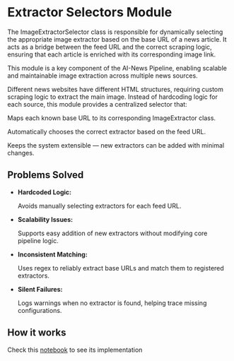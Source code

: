 # Extractor Selectors Module

The ImageExtractorSelector class is responsible for dynamically selecting the appropriate image extractor based on the base URL of a news article. It acts as a bridge between the feed URL and the correct scraping logic, ensuring that each article is enriched with its corresponding image link.

This module is a key component of the AI-News Pipeline, enabling scalable and maintainable image extraction across multiple news sources.

Different news websites have different HTML structures, requiring custom scraping logic to extract the main image. Instead of hardcoding logic for each source, this module provides a centralized selector that:

Maps each known base URL to its corresponding ImageExtractor class.

Automatically chooses the correct extractor based on the feed URL.

Keeps the system extensible — new extractors can be added with minimal changes.

## Problems Solved

- **Hardcoded Logic:** 

    Avoids manually selecting extractors for each feed URL.

- **Scalability Issues:** 

    Supports easy addition of new extractors without modifying core pipeline logic.

- **Inconsistent Matching:** 

    Uses regex to reliably extract base URLs and match them to registered extractors.

- **Silent Failures:** 

    Logs warnings when no extractor is found, helping trace missing configurations.

## How it works

Check this [notebook](/notebooks/image_extractor_selectors.ipynb) to see its implementation